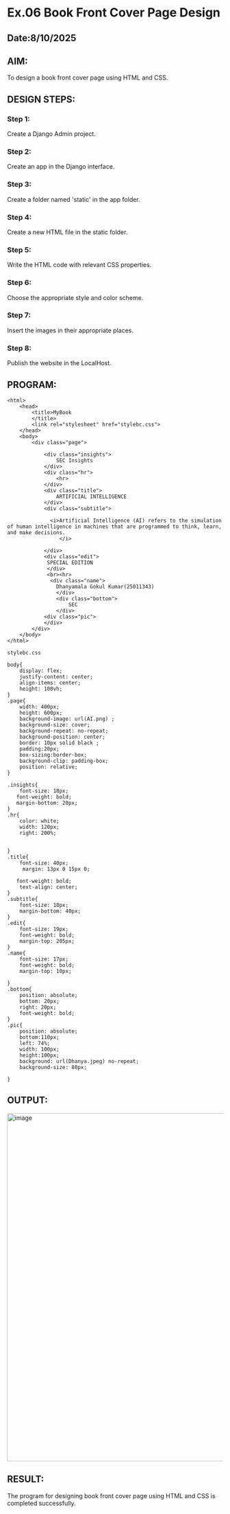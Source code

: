 # Ex.06 Book Front Cover Page Design
## Date:8/10/2025

## AIM:
To design a book front cover page using HTML and CSS.

## DESIGN STEPS:

### Step 1:
Create a Django Admin project.

### Step 2:
Create an app in the Django interface.

### Step 3:
Create a folder named 'static' in the app folder.

### Step 4:
Create a new HTML file in the static folder.

### Step 5:
Write the HTML code with relevant CSS properties.

### Step 6:
Choose the appropriate style and color scheme.

### Step 7:
Insert the images in their appropriate places.

### Step 8:
Publish the website in the LocalHost.

## PROGRAM:
```
<html>
    <head>
        <title>MyBook
        </title>
        <link rel="stylesheet" href="stylebc.css">
    </head>
    <body>
        <div class="page">
            
            <div class="insights">
                SEC Insights
            </div>
            <div class="hr">
                <hr>
            </div>
            <div class="title">
                ARTIFICIAL INTELLIGENCE                
            </div>
            <div class="subtitle">
              
              <i>Artificial Intelligence (AI) refers to the simulation of human intelligence in machines that are programmed to think, learn, and make decisions.
                 </i>
              
            </div>
            <div class="edit">
             SPECIAL EDITION
             </div>
             <br><hr>
              <div class="name">
                Dhanyamala Gokul Kumar(25011343)
                </div>
                <div class="bottom">
                    SEC
                </div>
            <div class="pic">
            </div> 
        </div>
    </body>
</html>

stylebc.css

body{
    display: flex;
    justify-content: center;
    align-items: center;
    height: 100vh;
}
.page{
    width: 400px;
    height: 600px;
    background-image: url(AI.png) ;
    background-size: cover;
    background-repeat: no-repeat;
    background-position: center;
    border: 10px solid black ;
    padding:20px;
    box-sizing:border-box;
    background-clip: padding-box;
    position: relative;
}

.insights{
    font-size: 18px;
   font-weight: bold;
   margin-bottom: 20px;
}
.hr{
    color: white;
    width: 120px;
    right: 200%;
    

}
.title{
    font-size: 40px;
     margin: 13px 0 15px 0;
    
   font-weight: bold;
    text-align: center;
}
.subtitle{
    font-size: 18px;
    margin-bottom: 40px;
}
.edit{
    font-size: 19px;
    font-weight: bold;
    margin-top: 205px;
}
.name{
    font-size: 17px;
    font-weight: bold;
    margin-top: 10px;
   
}
.bottom{
    position: absolute;
    bottom: 20px;
    right: 20px;
    font-weight: bold;
}
.pic{
    position: absolute;
    bottom:110px;
    left: 74%;
    width: 100px;
    height:100px;
    background: url(Dhanya.jpeg) no-repeat;
    background-size: 80px;

}
```
## OUTPUT:
<img width="539" height="811" alt="image" src="https://github.com/user-attachments/assets/46652f5e-4860-4f10-8053-18b2a14c002a" />


## RESULT:
The program for designing book front cover page using HTML and CSS is completed successfully.
